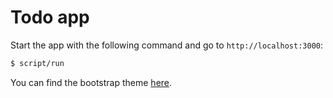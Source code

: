 Todo app
============

Start the app with the following command and go to `http://localhost:3000`:
```sh
$ script/run
```
You can find the bootstrap theme [here](https://github.com/kristopolous/BOOTSTRA.386).
